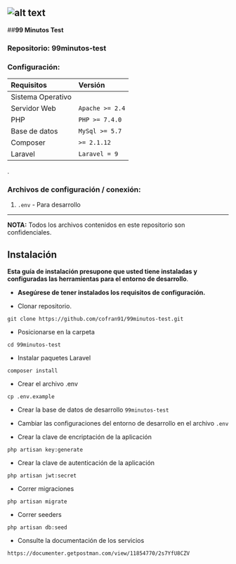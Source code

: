 ## ![alt text](https://99minutosworkspace.atlassian.net/wiki/download/attachments/32773/atl.site.logo?version=1&modificationDate=1612933462750&cacheVersion=1&api=v2 "99minutes")      

##**99 Minutos Test**

### Repositorio: 99minutos-test

### Configuración:
| Requisitos   			| Versión    			        |
| :------------- 		| :--------- 			        |
| Sistema Operativo    	|                               | 
| Servidor Web      	| `Apache >= 2.4`		        | 
| PHP  					| `PHP >= 7.4.0`				|			
| Base de datos      	| `MySql >= 5.7`		    	| 
| Composer              | `>= 2.1.12`                   |
| Laravel               | `Laravel = 9`               	|


.

### Archivos de configuración / conexión:

1. `.env` - Para desarrollo

___
**NOTA:** Todos los archivos contenidos en este repositorio son confidenciales.


Instalación
-----------
__Esta guía de instalación presupone que usted tiene instaladas y configuradas las herramientas para el entorno de desarrollo__.

* __Asegúrese de tener instalados los requisitos de configuración.__

* Clonar repositorio.

~~~~~~~~~~~~~~~~~~~~~~~~~~~~~~~~~~~~~~~~~~~~~~~~~~~~~~~~~~~~~~~~~~~~~~~~~~~~~~~~
git clone https://github.com/cofran91/99minutos-test.git
~~~~~~~~~~~~~~~~~~~~~~~~~~~~~~~~~~~~~~~~~~~~~~~~~~~~~~~~~~~~~~~~~~~~~~~~~~~~~~~~

* Posicionarse en la carpeta

~~~~~~~~~~~~~~~~~~~~~~~~~~~~~~~~~~~~~~~~~~~~~~~~~~~~~~~~~~~~~~~~~~~~~~~~~~~~~~~~
cd 99minutos-test
~~~~~~~~~~~~~~~~~~~~~~~~~~~~~~~~~~~~~~~~~~~~~~~~~~~~~~~~~~~~~~~~~~~~~~~~~~~~~~~~

* Instalar paquetes Laravel

~~~~~~~~~~~~~~~~~~~~~~~~~~~~~~~~~~~~~~~~~~~~~~~~~~~~~~~~~~~~~~~~~~~~~~~~~~~~~~~~
composer install
~~~~~~~~~~~~~~~~~~~~~~~~~~~~~~~~~~~~~~~~~~~~~~~~~~~~~~~~~~~~~~~~~~~~~~~~~~~~~~~~

* Crear el archivo .env

~~~~~~~~~~~~~~~~~~~~~~~~~~~~~~~~~~~~~~~~~~~~~~~~~~~~~~~~~~~~~~~~~~~~~~~~~~~~~~~~
cp .env.example
~~~~~~~~~~~~~~~~~~~~~~~~~~~~~~~~~~~~~~~~~~~~~~~~~~~~~~~~~~~~~~~~~~~~~~~~~~~~~~~~

* Crear la base de datos de desarrollo `99minutos-test`

* Cambiar las configuraciones del entorno de desarrollo en el archivo `.env` 

* Crear la clave de encriptación de la aplicación

~~~~~~~~~~~~~~~~~~~~~~~~~~~~~~~~~~~~~~~~~~~~~~~~~~~~~~~~~~~~~~~~~~~~~~~~~~~~~~~~
php artisan key:generate
~~~~~~~~~~~~~~~~~~~~~~~~~~~~~~~~~~~~~~~~~~~~~~~~~~~~~~~~~~~~~~~~~~~~~~~~~~~~~~~~

* Crear la clave de autenticación de la aplicación

~~~~~~~~~~~~~~~~~~~~~~~~~~~~~~~~~~~~~~~~~~~~~~~~~~~~~~~~~~~~~~~~~~~~~~~~~~~~~~~~
php artisan jwt:secret

~~~~~~~~~~~~~~~~~~~~~~~~~~~~~~~~~~~~~~~~~~~~~~~~~~~~~~~~~~~~~~~~~~~~~~~~~~~~~~~~

* Correr migraciones

~~~~~~~~~~~~~~~~~~~~~~~~~~~~~~~~~~~~~~~~~~~~~~~~~~~~~~~~~~~~~~~~~~~~~~~~~~~~~~~~
php artisan migrate
~~~~~~~~~~~~~~~~~~~~~~~~~~~~~~~~~~~~~~~~~~~~~~~~~~~~~~~~~~~~~~~~~~~~~~~~~~~~~~~~

* Correr seeders

~~~~~~~~~~~~~~~~~~~~~~~~~~~~~~~~~~~~~~~~~~~~~~~~~~~~~~~~~~~~~~~~~~~~~~~~~~~~~~~~
php artisan db:seed
~~~~~~~~~~~~~~~~~~~~~~~~~~~~~~~~~~~~~~~~~~~~~~~~~~~~~~~~~~~~~~~~~~~~~~~~~~~~~~~~

* Consulte la documentación de los servicios

~~~~~~~~~~~~~~~~~~~~~~~~~~~~~~~~~~~~~~~~~~~~~~~~~~~~~~~~~~~~~~~~~~~~~~~~~~~~~~~~
https://documenter.getpostman.com/view/11854770/2s7YfU8CZV
~~~~~~~~~~~~~~~~~~~~~~~~~~~~~~~~~~~~~~~~~~~~~~~~~~~~~~~~~~~~~~~~~~~~~~~~~~~~~~~~

